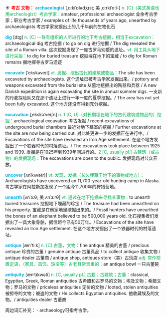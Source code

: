 ☀ <font color="red">**考古 文物：**</font>
<font color="sky blue">**archaeologist**</font> [ˌɑ:kiˈɒlədʒɪst; 美 ˌɑ:rkiˈɑ:l-]
<font color="#00b050">n. [C]（美式英语也用archeologist）考古学家：</font>amateur, professional archaeologist 业余考古学家；职业考古学家 / examples of life thousands of years ago, unearthed by archaeologists 考古学家发掘出土的几千年前的生物化石

<font color="sky blue">**dig**</font> [dɪɡ] 
<font color="#00b050">n. [C] 一群有组织的人所进行的地下考古挖掘，相当于excavation：</font>archaeological dig 考古挖掘 / to go on dig 进行挖掘 / The dig revealed the site of a Roman villa. 这次挖掘发现了一座古罗马别墅的遗址。<font color="#00b050">vt. 用工具从地下进行采掘：</font>to dig for buried treasure 挖掘埋在地下的宝藏 / to dig for Roman remains 掘地探寻古罗马遗迹

<font color="sky blue">**excavate**</font> [ˈekskəveɪt]
<font color="#00b050">vt. 发掘、挖出古代的建筑或物品：</font>The site has been excavated by archaeologists. 这个遗址已被考古学家发掘出来。/ pottery and weapons excavated from the burial site 从墓地挖掘出的陶器和兵器 / A new Danish expedition is again excavating the site in annual summer digs. 一支新的丹麦探险队又在那个遗址上进行一年一度的夏季挖掘。/ The area has not yet been fully excavated. 这个地方还没有得到充分挖掘。         

<font color="sky blue">**excavation**</font> [ˌekskəˈveɪʃn]
<font color="#00b050">n. 1 [C, U]（对长期埋在地下的古代建筑或物品的）挖掘：</font>archaeological excavation 考古发掘 / recent excavations of underground burial chambers 最近对地下慕室的挖掘 / Further excavations at the site are now being carried out. 对此处更进一步的发掘正在进行中。/ Excavations of the site have revealed an Iron Age settlement. 在这个地方发掘出了一个铁器时代的村落遗址。/ The excavations took place between 1925 and 1939. 发掘是在1925年到1939年间进行的。<font color="#00b050">2 [C, usually pl.] 古建筑（或古物）的发掘现场：</font>The excavations are open to the public. 发掘现场对公众开放。

<font color="sky blue">**uncover**</font> [ʌnˈkʌvə(r)]
<font color="#00b050">vt. 发现、发掘（长久埋藏于地下的事物或地方）：</font>Archaeologists have uncovered an 11,700-year-old hunting camp in Alaska. 考古学家在阿拉斯加发现了一个距今11,700年的狩猎营地。

<font color="sky blue">**unearth**</font> [ʌnˈɜ:θ; 美 ʌnˈɜ:rθ]
<font color="#00b050">vt. 通过在地下挖掘来寻找某事物：</font>to unearth buried treasures 挖掘地下埋藏的珍宝 / The treasure had been unearthed on his property. 宝藏是在他家地里挖掘出来的。/ Fossil hunters have unearthed the bones of an elephant believed to be 500,000 years old. 化石搜集者们发掘出了一具大象骨骼，据信距今已有50万年。/ Excavations of the site have revealed an Iron Age settlement. 在这个地方发掘出了一个铁器时代的村落遗址。

<font color="sky blue">**antique**</font> [æn'ti:k] 
<font color="#00b050">n. [C] 古董，文物：</font>fine antique 精美的古董 / precious antique 珍贵的古董 / genuine antique 古董真品 / to collect antique 收集文物 / antique dealer 古董商 / antique shop, antiques store（美）古玩店 <font color="#00b050">adj. 常作前置定语，（家具、首饰、珠宝等）古老且常贵重的：</font>an antique bowl 一只古董碗

<font color="sky blue">**antiquity**</font> [ænˈtɪkwəti]
<font color="#00b050">n. [C, usually pl.] 古籍；古建筑；古董：</font>classical, Egyptian, Greek, Roman antiquities 古希腊和古罗马的文物；埃及文物；希腊文物；罗马的文物 / priceless antiquities 无价的文物 / looted, stolen antiquities 被掠夺的文物；被盗的文物 / He collects Egyptian antiquities. 他收藏埃及的文物。/ antiquities dealer 古董商

周边词汇补充：
· archaeology可指考古学。
